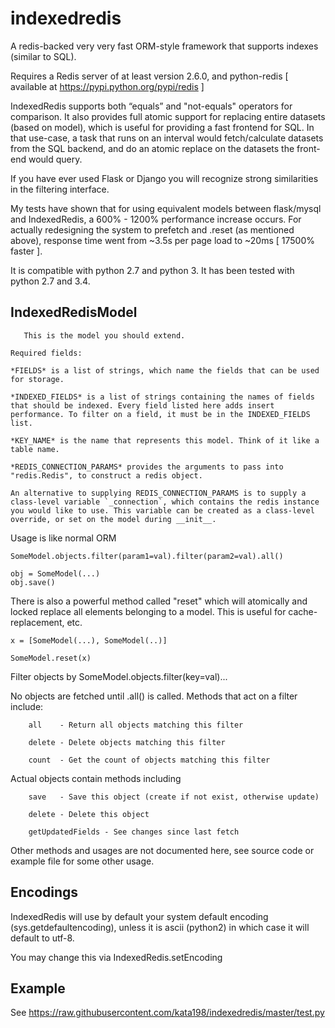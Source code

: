 indexedredis
============

A redis-backed very very fast ORM-style framework that supports indexes (similar to SQL).

Requires a Redis server of at least version 2.6.0, and python-redis [ available at https://pypi.python.org/pypi/redis ]

IndexedRedis supports both “equals” and "not-equals" operators for comparison. It also provides full atomic support for replacing entire datasets (based on model), which is useful for providing a fast frontend for SQL. In that use-case, a task that runs on an interval would fetch/calculate datasets from the SQL backend, and do an atomic replace on the datasets the front-end would query.

If you have ever used Flask or Django you will recognize strong similarities in the filtering interface. 

My tests have shown that for using equivalent models between flask/mysql and IndexedRedis, a 600% - 1200% performance increase occurs. For actually redesigning the system to prefetch and .reset (as mentioned above), response time went from ~3.5s per page load to ~20ms [ 17500% faster ].

It is compatible with python 2.7 and python 3. It has been tested with python 2.7 and 3.4.


IndexedRedisModel
-----------------

	   This is the model you should extend.

	Required fields:

	*FIELDS* is a list of strings, which name the fields that can be used for storage.

	*INDEXED_FIELDS* is a list of strings containing the names of fields that should be indexed. Every field listed here adds insert performance. To filter on a field, it must be in the INDEXED_FIELDS list.

	*KEY_NAME* is the name that represents this model. Think of it like a table name.

	*REDIS_CONNECTION_PARAMS* provides the arguments to pass into "redis.Redis", to construct a redis object.

	An alternative to supplying REDIS_CONNECTION_PARAMS is to supply a class-level variable `_connection`, which contains the redis instance you would like to use. This variable can be created as a class-level override, or set on the model during __init__. 


Usage is like normal ORM

    SomeModel.objects.filter(param1=val).filter(param2=val).all()

    obj = SomeModel(...)
    obj.save()

There is also a powerful method called "reset" which will atomically and locked replace all elements belonging to a model. This is useful for cache-replacement, etc.

    x = [SomeModel(...), SomeModel(..)]

    SomeModel.reset(x)


Filter objects by SomeModel.objects.filter(key=val)...

No objects are fetched until .all() is called. Methods that act on a filter include:

        all    - Return all objects matching this filter

        delete - Delete objects matching this filter

        count  - Get the count of objects matching this filter


Actual objects contain methods including

        save   - Save this object (create if not exist, otherwise update)

        delete - Delete this object

        getUpdatedFields - See changes since last fetch


Other methods and usages are not documented here, see source code or example file for some other usage.


Encodings
---------

IndexedRedis will use by default your system default encoding (sys.getdefaultencoding), unless it is ascii (python2) in which case it will default to utf-8.

You may change this via IndexedRedis.setEncoding
		
Example
-------

See https://raw.githubusercontent.com/kata198/indexedredis/master/test.py
